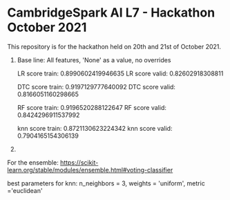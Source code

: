 # CambridgeSpark AI L7 - Hackathon October 2021

This repository is for the hackathon held on 20th and 21st of October 2021. 


1) Base line:
    All features, 'None' as a value, no overrides

    LR score train:  0.8990602419946635
    LR score valid:  0.82602918308811

    DTC score train:  0.9197129777640092
    DTC score valid:  0.8166051160298665

    RF score train:  0.9196520288122647
    RF score valid:  0.8424296911537992

    knn score train:  0.8721130623224342
    knn score valid:  0.7904165154306139
2) 




For the ensemble:
https://scikit-learn.org/stable/modules/ensemble.html#voting-classifier


best parameters for knn: n_neighbors = 3, weights = 'uniform', metric ='euclidean'
